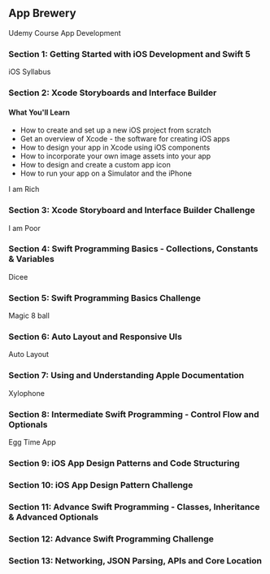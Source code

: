 ## App Brewery 
Udemy Course App Development 

### Section 1: Getting Started with iOS Development and Swift 5
iOS Syllabus

### Section 2: Xcode Storyboards and Interface Builder 
#### What You'll Learn
* How to create and set up a new iOS project from scratch
* Get an overview of Xcode - the software for creating iOS apps
* How to design your app in Xcode using iOS components
* How to incorporate your own image assets into your app
* How to design and create a custom app icon
* How to run your app on a Simulator and the iPhone



I am Rich 

### Section 3: Xcode Storyboard and Interface Builder Challenge
I am Poor

### Section 4: Swift Programming Basics - Collections, Constants & Variables
Dicee

### Section 5: Swift Programming Basics Challenge
Magic 8 ball

### Section 6: Auto Layout and Responsive UIs
Auto Layout 

### Section 7: Using and Understanding Apple Documentation 
Xylophone 

### Section 8: Intermediate Swift Programming - Control Flow and Optionals
Egg Time App


### Section 9: iOS App Design Patterns and Code Structuring 



### Section 10: iOS App Design Pattern Challenge



### Section 11: Advance Swift Programming - Classes, Inheritance & Advanced Optionals




### Section 12: Advance Swift Programming Challenge



### Section 13: Networking, JSON Parsing, APIs and Core Location 



